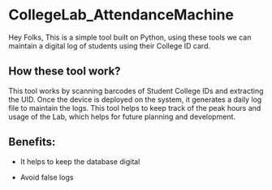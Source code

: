 # CollegeLab_AttendanceMachine

Hey Folks,
This is a simple tool built on Python, using these tools we can maintain a digital log of students using their College ID card.

## How these tool work?

This tool works by scanning barcodes of Student College IDs and extracting the UID.
Once the device is deployed on the system, it generates a daily log file to maintain the logs.
This tool helps to keep track of the peak hours and usage of the Lab, which helps for future planning and development.


## Benefits:

- It helps to keep the database digital 

* Avoid false logs
